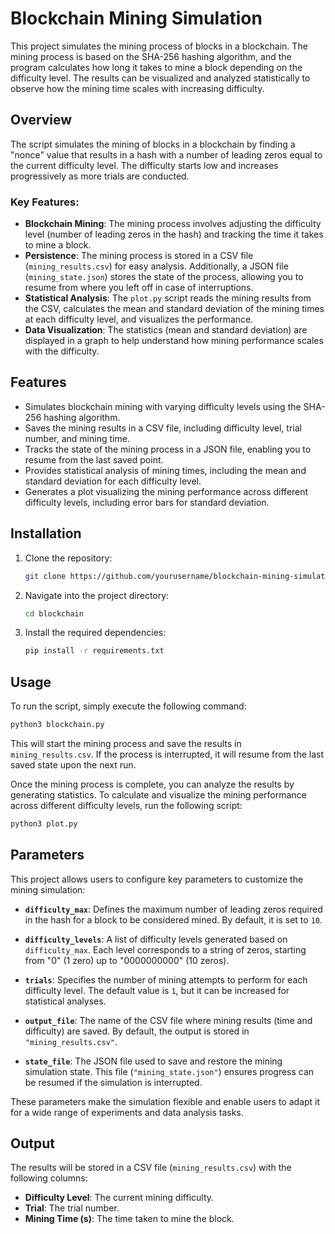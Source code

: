 # Blockchain Mining Simulation

This project simulates the mining process of blocks in a blockchain. The mining process is based on the SHA-256 hashing algorithm, and the program calculates how long it takes to mine a block depending on the difficulty level. The results can be visualized and analyzed statistically to observe how the mining time scales with increasing difficulty.

## Overview

The script simulates the mining of blocks in a blockchain by finding a "nonce" value that results in a hash with a number of leading zeros equal to the current difficulty level. The difficulty starts low and increases progressively as more trials are conducted.

### Key Features:

- **Blockchain Mining**: The mining process involves adjusting the difficulty level (number of leading zeros in the hash) and tracking the time it takes to mine a block.
- **Persistence**: The mining process is stored in a CSV file (`mining_results.csv`) for easy analysis. Additionally, a JSON file (`mining_state.json`) stores the state of the process, allowing you to resume from where you left off in case of interruptions.
- **Statistical Analysis**: The `plot.py` script reads the mining results from the CSV, calculates the mean and standard deviation of the mining times at each difficulty level, and visualizes the performance.
- **Data Visualization**: The statistics (mean and standard deviation) are displayed in a graph to help understand how mining performance scales with the difficulty.

## Features

- Simulates blockchain mining with varying difficulty levels using the SHA-256 hashing algorithm.
- Saves the mining results in a CSV file, including difficulty level, trial number, and mining time.
- Tracks the state of the mining process in a JSON file, enabling you to resume from the last saved point.
- Provides statistical analysis of mining times, including the mean and standard deviation for each difficulty level.
- Generates a plot visualizing the mining performance across different difficulty levels, including error bars for standard deviation.

## Installation

1. Clone the repository:
   ```bash
   git clone https://github.com/yourusername/blockchain-mining-simulation.git
   ```

2. Navigate into the project directory:
   ```bash
   cd blockchain
   ```

3. Install the required dependencies:
   ```bash
   pip install -r requirements.txt
   ```

## Usage

To run the script, simply execute the following command:

```bash
python3 blockchain.py
```

This will start the mining process and save the results in `mining_results.csv`. If the process is interrupted, it will resume from the last saved state upon the next run.

Once the mining process is complete, you can analyze the results by generating statistics. To calculate and visualize the mining performance across different difficulty levels, run the following script:
```bash
python3 plot.py
```

## Parameters

This project allows users to configure key parameters to customize the mining simulation:

- **`difficulty_max`**: Defines the maximum number of leading zeros required in the hash for a block to be considered mined. By default, it is set to `10`.  
- **`difficulty_levels`**: A list of difficulty levels generated based on `difficulty_max`. Each level corresponds to a string of zeros, starting from "0" (1 zero) up to "0000000000" (10 zeros).  
- **`trials`**: Specifies the number of mining attempts to perform for each difficulty level. The default value is `1`, but it can be increased for statistical analyses.  

- **`output_file`**: The name of the CSV file where mining results (time and difficulty) are saved. By default, the output is stored in `"mining_results.csv"`.  
- **`state_file`**: The JSON file used to save and restore the mining simulation state. This file (`"mining_state.json"`) ensures progress can be resumed if the simulation is interrupted.  

These parameters make the simulation flexible and enable users to adapt it for a wide range of experiments and data analysis tasks.


## Output

The results will be stored in a CSV file (`mining_results.csv`) with the following columns:

- **Difficulty Level**: The current mining difficulty.
- **Trial**: The trial number.
- **Mining Time (s)**: The time taken to mine the block.
